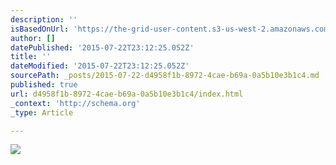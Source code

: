 ```yaml
---
description: ''
isBasedOnUrl: 'https://the-grid-user-content.s3-us-west-2.amazonaws.com/ed223585-5030-45ce-8791-f794089b567b.jpg'
author: []
datePublished: '2015-07-22T23:12:25.052Z'
title: ''
dateModified: '2015-07-22T23:12:25.052Z'
sourcePath: _posts/2015-07-22-d4958f1b-8972-4cae-b69a-0a5b10e3b1c4.md
published: true
url: d4958f1b-8972-4cae-b69a-0a5b10e3b1c4/index.html
_context: 'http://schema.org'
_type: Article

---
```

![](https://the-grid-user-content.s3-us-west-2.amazonaws.com/ed223585-5030-45ce-8791-f794089b567b.jpg)